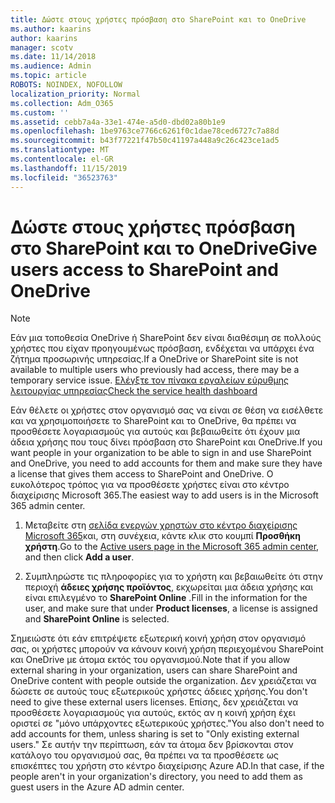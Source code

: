 ```yaml
---
title: Δώστε στους χρήστες πρόσβαση στο SharePoint και το OneDrive
ms.author: kaarins
author: kaarins
manager: scotv
ms.date: 11/14/2018
ms.audience: Admin
ms.topic: article
ROBOTS: NOINDEX, NOFOLLOW
localization_priority: Normal
ms.collection: Adm_O365
ms.custom: ''
ms.assetid: cebb7a4a-33e1-474e-a5d0-dbd02a80b1e9
ms.openlocfilehash: 1be9763ce7766c6261f0c1dae78ced6727c7a88d
ms.sourcegitcommit: b43f77221f47b50c41197a448a9c26c423ce1ad5
ms.translationtype: MT
ms.contentlocale: el-GR
ms.lasthandoff: 11/15/2019
ms.locfileid: "36523763"
---
```

# <a name="give-users-access-to-sharepoint-and-onedrive"></a><span data-ttu-id="f4e49-102">Δώστε στους χρήστες πρόσβαση στο SharePoint και το OneDrive</span><span class="sxs-lookup"><span data-stu-id="f4e49-102">Give users access to SharePoint and OneDrive</span></span>

> [!NOTE]
> <span data-ttu-id="f4e49-103">Εάν μια τοποθεσία OneDrive ή SharePoint δεν είναι διαθέσιμη σε πολλούς χρήστες που είχαν προηγουμένως πρόσβαση, ενδέχεται να υπάρχει ένα ζήτημα προσωρινής υπηρεσίας.</span><span class="sxs-lookup"><span data-stu-id="f4e49-103">If a OneDrive or SharePoint site is not available to multiple users who previously had access, there may be a temporary service issue.</span></span> [<span data-ttu-id="f4e49-104">Ελέγξτε τον πίνακα εργαλείων εύρυθμης λειτουργίας υπηρεσίας</span><span class="sxs-lookup"><span data-stu-id="f4e49-104">Check the service health dashboard</span></span>](https://portal.office.com/adminportal/home#/servicehealth)
  
<span data-ttu-id="f4e49-105">Εάν θέλετε οι χρήστες στον οργανισμό σας να είναι σε θέση να εισέλθετε και να χρησιμοποιήσετε το SharePoint και το OneDrive, θα πρέπει να προσθέσετε λογαριασμούς για αυτούς και βεβαιωθείτε ότι έχουν μια άδεια χρήσης που τους δίνει πρόσβαση στο SharePoint και OneDrive.</span><span class="sxs-lookup"><span data-stu-id="f4e49-105">If you want people in your organization to be able to sign in and use SharePoint and OneDrive, you need to add accounts for them and make sure they have a license that gives them access to SharePoint and OneDrive.</span></span> <span data-ttu-id="f4e49-106">Ο ευκολότερος τρόπος για να προσθέσετε χρήστες είναι στο κέντρο διαχείρισης Microsoft 365.</span><span class="sxs-lookup"><span data-stu-id="f4e49-106">The easiest way to add users is in the Microsoft 365 admin center.</span></span>
  
1. <span data-ttu-id="f4e49-107">Μεταβείτε στη [σελίδα ενεργών χρηστών στο κέντρο διαχείρισης Microsoft 365](https://portal.office.com/adminportal/home#/users)και, στη συνέχεια, κάντε κλικ στο κουμπί **Προσθήκη χρήστη**.</span><span class="sxs-lookup"><span data-stu-id="f4e49-107">Go to the [Active users page in the Microsoft 365 admin center](https://portal.office.com/adminportal/home#/users), and then click **Add a user**.</span></span>
    
2. <span data-ttu-id="f4e49-108">Συμπληρώστε τις πληροφορίες για το χρήστη και βεβαιωθείτε ότι στην περιοχή **άδειες χρήσης προϊόντος**, εκχωρείται μια άδεια χρήσης και είναι επιλεγμένο το **SharePoint Online** .</span><span class="sxs-lookup"><span data-stu-id="f4e49-108">Fill in the information for the user, and make sure that under **Product licenses**, a license is assigned and **SharePoint Online** is selected.</span></span> 
    
<span data-ttu-id="f4e49-109">Σημειώστε ότι εάν επιτρέψετε εξωτερική κοινή χρήση στον οργανισμό σας, οι χρήστες μπορούν να κάνουν κοινή χρήση περιεχομένου SharePoint και OneDrive με άτομα εκτός του οργανισμού.</span><span class="sxs-lookup"><span data-stu-id="f4e49-109">Note that if you allow external sharing in your organization, users can share SharePoint and OneDrive content with people outside the organization.</span></span> <span data-ttu-id="f4e49-110">Δεν χρειάζεται να δώσετε σε αυτούς τους εξωτερικούς χρήστες άδειες χρήσης.</span><span class="sxs-lookup"><span data-stu-id="f4e49-110">You don't need to give these external users licenses.</span></span> <span data-ttu-id="f4e49-111">Επίσης, δεν χρειάζεται να προσθέσετε λογαριασμούς για αυτούς, εκτός αν η κοινή χρήση έχει οριστεί σε "μόνο υπάρχοντες εξωτερικούς χρήστες."</span><span class="sxs-lookup"><span data-stu-id="f4e49-111">You also don't need to add accounts for them, unless sharing is set to "Only existing external users."</span></span> <span data-ttu-id="f4e49-112">Σε αυτήν την περίπτωση, εάν τα άτομα δεν βρίσκονται στον κατάλογο του οργανισμού σας, θα πρέπει να τα προσθέσετε ως επισκέπτες του χρήστη στο κέντρο διαχείρισης Azure AD.</span><span class="sxs-lookup"><span data-stu-id="f4e49-112">In that case, if the people aren't in your organization's directory, you need to add them as guest users in the Azure AD admin center.</span></span>
  

